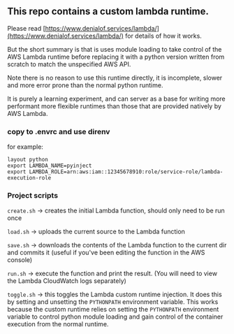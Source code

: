 ## This repo contains a custom lambda runtime.
Please read [https://www.denialof.services/lambda/](https://www.denialof.services/lambda/) for details of how it works.

But the short summary is that is uses module loading to take control of the AWS Lambda runtime before replacing it with a python version written from scratch to match the unspecified AWS API.

Note there is no reason to use this runtime directly, it is incomplete, slower and more error prone than the normal python runtime. 

It is purely a learning experiment, and can server as a base for writing more performant more flexible runtimes than those that are provided natively by AWS Lambda.

### copy to .envrc and use direnv
for example:
```
layout python
export LAMBDA_NAME=pyinject
export LAMBDA_ROLE=arn:aws:iam::12345678910:role/service-role/lambda-execution-role
```

### Project scripts

`create.sh` -> creates the initial Lambda function, should only need to be run once

`load.sh` -> uploads the current source to the Lambda function

`save.sh` -> downloads the contents of the Lambda function to the current dir and commits it (useful if you've been editing the function in the AWS console)

`run.sh`  -> execute the function and print the result. (You will need to view the Lambda CloudWatch logs separately)

`toggle.sh` -> this toggles the Lambda custom runtime injection. It does this by setting and unsetting the `PYTHONPATH` environment variable. This works because the custom runtime relies on setting the `PYTHONPATH` environment variable to control python module loading and gain control of the container execution from the normal runtime.

